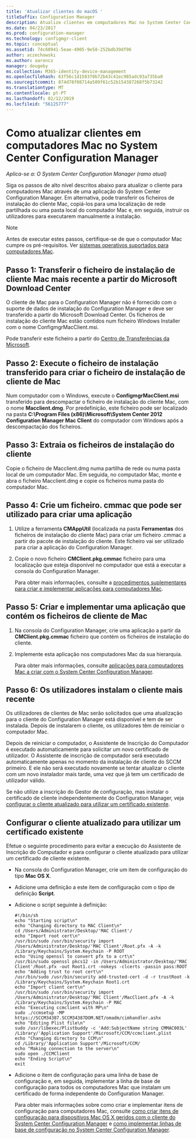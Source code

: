 ```yaml
---
title: 'Atualizar clientes do macOS '
titleSuffix: Configuration Manager
description: Atualize clientes em computadores Mac no System Center Configuration Manager.
ms.date: 04/23/2017
ms.prod: configuration-manager
ms.technology: configmgr-client
ms.topic: conceptual
ms.assetid: 74c60941-5eae-4905-9e58-252bdb39df96
author: aczechowski
ms.author: aaroncz
manager: dougeby
ms.collection: M365-identity-device-management
ms.openlocfilehash: 63f56c1d158370b72b43c41ec985adc93a735ba0
ms.sourcegitcommit: 874d78f08714a509f61c52b154387268f5b73242
ms.translationtype: MT
ms.contentlocale: pt-PT
ms.lasthandoff: 02/12/2019
ms.locfileid: "56125777"
---
```

# <a name="how-to-upgrade-clients-on-mac-computers-in-system-center-configuration-manager"></a>Como atualizar clientes em computadores Mac no System Center Configuration Manager

*Aplica-se a: O System Center Configuration Manager (ramo atual)*

Siga os passos de alto nível descritos abaixo para atualizar o cliente para computadores Mac através de uma aplicação do System Center Configuration Manager. Em alternativa, pode transferir os ficheiros de instalação do cliente Mac, copiá-los para uma localização de rede partilhada ou uma pasta local do computador Mac e, em seguida, instruir os utilizadores para executarem manualmente a instalação.  

> [!NOTE]  
>  Antes de executar estes passos, certifique-se de que o computador Mac cumpre os pré-requisitos. Ver [sistemas operativos suportados para computadores Mac](../../../plan-design/configs/supported-operating-systems-for-clients-and-devices.md#mac-computers).  

## <a name="step-1-download-the-latest-mac-client-installation-file-from-the-microsoft-download-center"></a>Passo 1: Transferir o ficheiro de instalação de cliente Mac mais recente a partir do Microsoft Download Center  
 O cliente de Mac para o Configuration Manager não é fornecido com o suporte de dados de instalação do Configuration Manager e deve ser transferido a partir do Microsoft Download Center. Os ficheiros de instalação do cliente Mac estão contidos num ficheiro Windows Installer com o nome ConfigmgrMacClient.msi.  

 Pode transferir este ficheiro a partir do [Centro de Transferências da Microsoft](http://go.microsoft.com/fwlink/p/?LinkId=525184).  

## <a name="step-2-run-the-downloaded-installation-file-to-create-the-mac-client-installation-file"></a>Passo 2: Execute o ficheiro de instalação transferido para criar o ficheiro de instalação de cliente de Mac  
 Num computador com o Windows, execute o **ConfigmgrMacClient.msi** transferido para descompactar o ficheiro de instalação do cliente Mac, com o nome **Macclient.dmg**. Por predefinição, este ficheiro pode ser localizado na pasta **C:\Program Files (x86)\Microsoft\System Center 2012 Configuration Manager Mac Client** do computador com Windows após a descompactação dos ficheiros.  

## <a name="step-3-extract-the-client-installation-files"></a>Passo 3: Extraia os ficheiros de instalação do cliente  
 Copie o ficheiro de Macclient.dmg numa partilha de rede ou numa pasta local de um computador Mac. Em seguida, no computador Mac, monte e abra o ficheiro Macclient.dmg e copie os ficheiros numa pasta do computador Mac.  

## <a name="step-4-create-a-cmmac-file-that-can-be-used-to-create-an-application"></a>Passo 4: Crie um ficheiro. cmmac que pode ser utilizado para criar uma aplicação  

1. Utilize a ferramenta **CMAppUtil** (localizada na pasta **Ferramentas** dos ficheiros de instalação do cliente Mac) para criar um ficheiro .cmmac a partir do pacote de instalação do cliente. Este ficheiro vai ser utilizado para criar a aplicação do Configuration Manager.  

2. Copie o novo ficheiro **CMClient.pkg.cmmac** ficheiro para uma localização que esteja disponível no computador que está a executar a consola do Configuration Manager.  

   Para obter mais informações, consulte a [procedimentos suplementares para criar e implementar aplicações para computadores Mac](/sccm/apps/get-started/creating-mac-computer-applications#supplemental-procedures-to-create-and-deploy-applications-for-mac-computers).  

## <a name="step-5-create-and-deploy-an-application-containing-the-mac-client-files"></a>**Passo 5:** Criar e implementar uma aplicação que contém os ficheiros de cliente de Mac  

1. Na consola do Configuration Manager, crie uma aplicação a partir da **CMClient.pkg.cmmac** ficheiro que contém os ficheiros de instalação do cliente.  

2. Implemente esta aplicação nos computadores Mac da sua hierarquia.  

   Para obter mais informações, consulte [aplicações para computadores Mac a criar com o System Center Configuration Manager](../../../../apps/get-started/creating-mac-computer-applications.md).  

## <a name="step-6-users-install-the-latest-client"></a>Passo 6: Os utilizadores instalam o cliente mais recente  
 Os utilizadores de clientes de Mac serão solicitados que uma atualização para o cliente do Configuration Manager está disponível e tem de ser instalada. Depois de instalarem o cliente, os utilizadores têm de reiniciar o computador Mac.  

 Depois de reiniciar o computador, o Assistente de Inscrição do Computador é executado automaticamente para solicitar um novo certificado de utilizador. O Assistente de inscrição de computador será executado automaticamente apenas no momento da instalação de cliente do SCCM primeiro. E ele não será executado novamente se tentar atualizar o cliente com um novo instalador mais tarde, uma vez que já tem um certificado de utilizador válido. 

 Se não utilize a inscrição do Gestor de configuração, mas instalar o certificado de cliente independentemente do Configuration Manager, veja [configurar o cliente atualizado para utilizar um certificado existente](#BKMK_UpgradingClient_MachineEnrollment).  

##  <a name="BKMK_UpgradingClient_MachineEnrollment"></a> Configurar o cliente atualizado para utilizar um certificado existente  
 Efetue o seguinte procedimento para evitar a execução do Assistente de Inscrição do Computador e para configurar o cliente atualizado para utilizar um certificado de cliente existente.  

- Na consola do Configuration Manager, crie um item de configuração do tipo **Mac OS X**.  

- Adicione uma definição a este item de configuração com o tipo de definição **Script**.  

- Adicione o script seguinte à definição:  

  ```  
  #!/bin/sh  
  echo "Starting script\n"  
  echo "Changing directory to MAC Client\n"  
  cd /Users/Administrator/Desktop/'MAC Client'/  
  echo "Import root cert\n"  
  /usr/bin/sudo /usr/bin/security import /Users/Administrator/Desktop/'MAC Client'/Root.pfx -A -k /Library/Keychains/System.Keychain -P ROOT  
  echo "Using openssl to convert pfx to a crt\n"  
  /usr/bin/sudo openssl pkcs12 -in /Users/Administrator/Desktop/'MAC Client'/Root.pfx -out Root1.crt -nokeys -clcerts -passin pass:ROOT  
  echo "Adding trust to root cert\n"  
  /usr/bin/sudo /usr/bin/security add-trusted-cert -d -r trustRoot -k /Library/Keychains/System.Keychain Root1.crt  
  echo "Import client cert\n"  
  /usr/bin/sudo /usr/bin/security import /Users/Administrator/Desktop/'MAC Client'/MacClient.pfx -A -k /Library/Keychains/System.Keychain -P MAC  
  echo "Executing ccmclient with MP\n"  
  sudo ./ccmsetup -MP https://SCCM34387.SCCM34387DOM.NET/omadm/cimhandler.ashx  
  echo "Editing Plist file\n"  
  sudo /usr/libexec/Plistbuddy -c 'Add:SubjectName string CMMAC003L' /Library/'Application Support'/Microsoft/CCM/ccmclient.plist  
  echo "Changing directory to CCM\n"  
  cd /Library/'Application Support'/Microsoft/CCM/  
  echo "Making connection to the server\n"  
  sudo open ./CCMClient  
  echo "Ending Script\n"  
  exit  

  ```  

- Adicione o item de configuração para uma linha de base de configuração e, em seguida, implementar a linha de base de configuração para todos os computadores Mac que instalam um certificado de forma independente do Configuration Manager.  

  Para obter mais informações sobre como criar e implementar itens de configuração para computadores Mac, consulte [como criar itens de configuração para dispositivos Mac OS X geridos com o cliente do System Center Configuration Manager](../../../../compliance/deploy-use/create-configuration-items-for-mac-os-x-devices-managed-with-the-client.md) e [como implementar linhas de base de configuração no System Center Configuration Manager](../../../../compliance/deploy-use/deploy-configuration-baselines.md).  
